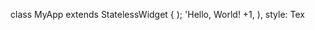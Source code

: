 
class MyApp extends StatelessWidget {
    );
            'Hello, World! +1,
          ),
            style: Tex
